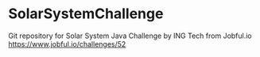 # SolarSystemChallenge
Git repository for Solar System Java Challenge by ING Tech from Jobful.io
https://www.jobful.io/challenges/52
